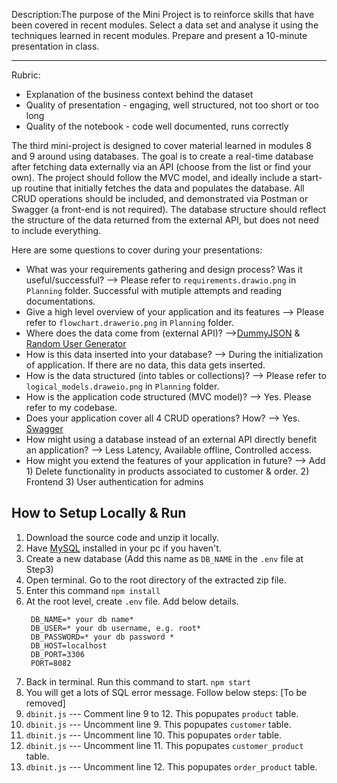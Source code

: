 Description:The purpose of the Mini Project is to reinforce skills that have been covered in recent modules.
Select a data set and analyse it using the techniques learned in recent modules. Prepare and present a 10-minute presentation in class.

-----------
Rubric:
- Explanation of the business context behind the dataset
- Quality of presentation - engaging, well structured, not too short or too long
- Quality of the notebook - code well documented, runs correctly


The third mini-project is designed to cover material learned in modules 8 and 9 around using databases. The goal is to create a real-time database after fetching data externally via an API (choose from the list or find your own). The project should follow the MVC model, and ideally include a start-up routine that initially fetches the data and populates the database. All CRUD operations should be included, and demonstrated via Postman or Swagger (a front-end is not required). The database structure should reflect the structure of the data returned from the external API, but does not need to include everything.

Here are some questions to cover during your presentations:
- What was your requirements gathering and design process? Was it useful/successful? --> Please refer to `requirements.drawio.png` in `Planning` folder. Successful with mutiple attempts and reading documentations.
- Give a high level overview of your application and its features --> Please refer to `flowchart.drawerio.png` in `Planning` folder.
- Where does the data come from (external API)? -->[DummyJSON](https://dummyjson.com/) & [Random User Generator](https://randomuser.me/)
- How is this data inserted into your database? --> During the initialization of application. If there are no data, this data gets inserted.
- How is the data structured (into tables or collections)? --> Please refer to `logical_models.draweio.png` in `Planning` folder.
- How is the application code structured (MVC model)? --> Yes. Please refer to my codebase.
- Does your application cover all 4 CRUD operations? How? --> Yes. [Swagger](http://127.0.0.1:8082/api-docs/)
- How might using a database instead of an external API directly benefit an application? --> Less Latency, Available offline, Controlled access.
- How might you extend the features of your application in future? --> Add 1) Delete functionality in products associated to customer & order. 2) Frontend 3) User authentication for admins

## How to Setup Locally & Run

1. Download the source code and unzip it locally.
2. Have [MySQL](https://dev.mysql.com/doc/mysql-installation-excerpt/5.7/en/) installed in your pc if you haven't.
3. Create a new database (Add this name as `DB_NAME` in the  `.env` file at Step3)
4. Open terminal. Go to the root directory of the extracted zip file.
5. Enter this command `npm install`
6. At the root level, create `.env` file. Add below details.
   ```
    DB_NAME=* your db name*
    DB_USER=* your db username, e.g. root*
    DB_PASSWORD=* your db password *
    DB_HOST=localhost
    DB_PORT=3306
    PORT=8082
   ```
7. Back in terminal. Run this command to start. `npm start`
8. You will get a lots of SQL error message. Follow below steps: [To be removed]
9. `dbinit.js` --- Comment line 9 to 12.  This popupates `product` table.
10. `dbinit.js` --- Uncomment line 9. This popupates `customer` table.
11. `dbinit.js` --- Uncomment line 10. This popupates `order` table.
12. `dbinit.js` --- Uncomment line 11. This popupates `customer_product` table.
13. `dbinit.js` --- Uncomment line 12. This popupates `order_product` table.


